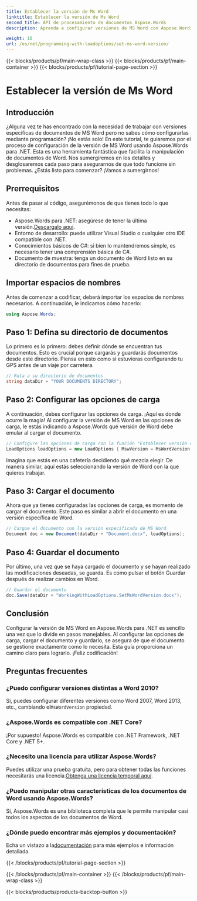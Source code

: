 ```yaml
---
title: Establecer la versión de Ms Word
linktitle: Establecer la versión de Ms Word
second_title: API de procesamiento de documentos Aspose.Words
description: Aprenda a configurar versiones de MS Word con Aspose.Words para .NET con nuestra guía detallada. Perfecta para desarrolladores que buscan optimizar la manipulación de documentos.

weight: 10
url: /es/net/programming-with-loadoptions/set-ms-word-version/
---
```


{{< blocks/products/pf/main-wrap-class >}}
{{< blocks/products/pf/main-container >}}
{{< blocks/products/pf/tutorial-page-section >}}

# Establecer la versión de Ms Word

## Introducción

¿Alguna vez te has encontrado con la necesidad de trabajar con versiones específicas de documentos de MS Word pero no sabes cómo configurarlas mediante programación? ¡No estás solo! En este tutorial, te guiaremos por el proceso de configuración de la versión de MS Word usando Aspose.Words para .NET. Esta es una herramienta fantástica que facilita la manipulación de documentos de Word. Nos sumergiremos en los detalles y desglosaremos cada paso para asegurarnos de que todo funcione sin problemas. ¿Estás listo para comenzar? ¡Vamos a sumergirnos!

## Prerrequisitos

Antes de pasar al código, asegurémonos de que tienes todo lo que necesitas:

-  Aspose.Words para .NET: asegúrese de tener la última versión.[Descargalo aquí](https://releases.aspose.com/words/net/).
- Entorno de desarrollo: puede utilizar Visual Studio o cualquier otro IDE compatible con .NET.
- Conocimientos básicos de C#: si bien lo mantendremos simple, es necesario tener una comprensión básica de C#.
- Documento de muestra: tenga un documento de Word listo en su directorio de documentos para fines de prueba.

## Importar espacios de nombres

Antes de comenzar a codificar, deberá importar los espacios de nombres necesarios. A continuación, le indicamos cómo hacerlo:

```csharp
using Aspose.Words;
```

## Paso 1: Defina su directorio de documentos

Lo primero es lo primero: debes definir dónde se encuentran tus documentos. Esto es crucial porque cargarás y guardarás documentos desde este directorio. Piensa en esto como si estuvieras configurando tu GPS antes de un viaje por carretera.

```csharp
// Ruta a su directorio de documentos
string dataDir = "YOUR DOCUMENTS DIRECTORY";
```

## Paso 2: Configurar las opciones de carga

A continuación, debes configurar las opciones de carga. ¡Aquí es donde ocurre la magia! Al configurar la versión de MS Word en las opciones de carga, le estás indicando a Aspose.Words qué versión de Word debe emular al cargar el documento.

```csharp
// Configure las opciones de carga con la función "Establecer versión de MS Word"
LoadOptions loadOptions = new LoadOptions { MswVersion = MsWordVersion.Word2010 };
```

Imagina que estás en una cafetería decidiendo qué mezcla elegir. De manera similar, aquí estás seleccionando la versión de Word con la que quieres trabajar.

## Paso 3: Cargar el documento

Ahora que ya tienes configuradas las opciones de carga, es momento de cargar el documento. Este paso es similar a abrir el documento en una versión específica de Word.

```csharp
// Cargue el documento con la versión especificada de MS Word
Document doc = new Document(dataDir + "Document.docx", loadOptions);
```

## Paso 4: Guardar el documento

Por último, una vez que se haya cargado el documento y se hayan realizado las modificaciones deseadas, se guarda. Es como pulsar el botón Guardar después de realizar cambios en Word.

```csharp
// Guardar el documento
doc.Save(dataDir + "WorkingWithLoadOptions.SetMsWordVersion.docx");
```

## Conclusión

Configurar la versión de MS Word en Aspose.Words para .NET es sencillo una vez que lo divide en pasos manejables. Al configurar las opciones de carga, cargar el documento y guardarlo, se asegura de que el documento se gestione exactamente como lo necesita. Esta guía proporciona un camino claro para lograrlo. ¡Feliz codificación!

## Preguntas frecuentes

### ¿Puedo configurar versiones distintas a Word 2010?
 Sí, puedes configurar diferentes versiones como Word 2007, Word 2013, etc., cambiando el`MsWordVersion` propiedad.

### ¿Aspose.Words es compatible con .NET Core?
¡Por supuesto! Aspose.Words es compatible con .NET Framework, .NET Core y .NET 5+.

### ¿Necesito una licencia para utilizar Aspose.Words?
 Puedes utilizar una prueba gratuita, pero para obtener todas las funciones necesitarás una licencia.[Obtenga una licencia temporal aquí](https://purchase.aspose.com/temporary-license/).

### ¿Puedo manipular otras características de los documentos de Word usando Aspose.Words?
Sí, Aspose.Words es una biblioteca completa que le permite manipular casi todos los aspectos de los documentos de Word.

### ¿Dónde puedo encontrar más ejemplos y documentación?
 Echa un vistazo a la[documentación](https://reference.aspose.com/words/net/) para más ejemplos e información detallada.

{{< /blocks/products/pf/tutorial-page-section >}}

{{< /blocks/products/pf/main-container >}}
{{< /blocks/products/pf/main-wrap-class >}}

{{< blocks/products/products-backtop-button >}}
